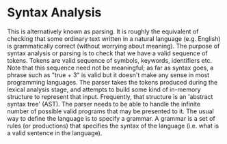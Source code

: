 # Syntax Analysis

This is alternatively known as parsing. It is roughly the equivalent of checking that some ordinary text written in
a natural language (e.g. English) is grammatically correct (without worrying about meaning). The purpose of syntax analysis
or parsing is to check that we have a valid sequence of tokens. Tokens are valid sequence of symbols,
keywords, identifiers etc. Note that this sequence need not be meaningful; as far as syntax goes, a phrase such
as "true + 3" is valid but it doesn't make any sense in most programming languages.  The parser takes the tokens produced
during the lexical analysis stage, and attempts to build some kind of in-memory structure to represent that input.
Frequently, that structure is an 'abstract syntax tree' (AST). The parser needs to be able to handle the infinite number
of possible valid programs that may be presented to it. The usual way to define the language is to specify a grammar.
A grammar is a set of rules (or productions) that specifies the syntax of the language (i.e. what is a valid sentence in the language).
